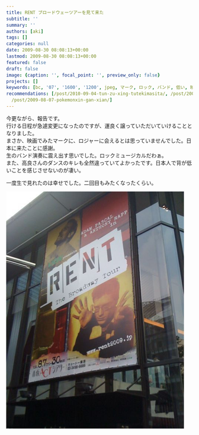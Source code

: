 ```yaml
---
title: RENT ブロードウェーツアーを見て来た
subtitle: ''
summary: ''
authors: [aki]
tags: []
categories: null
date: 2009-08-30 08:08:13+00:00
lastmod: 2009-08-30 08:08:13+00:00
featured: false
draft: false
image: {caption: '', focal_point: '', preview_only: false}
projects: []
keywords: [bc, '07', '1600', '1200', jpeg, マーク, ロック, バンド, 低い, 映画]
recommendations: [/post/2010-09-04-tun-zu-xing-tutekimasita/, /post/2009-06-20-cheng-jiu-yuan-nozi-yang-hua/,
  /post/2009-08-07-pokemonxin-gan-xian/]
---
```

今更ながら、報告です。  
行ける日程が急遽変更になったのですが、運良く譲っていただいていけることとなりました。  
まさか、映画でみたマークに、ロジャーに会えるとは思っていませんでした。日本に来たことに感謝。  
生のバンド演奏に震え出す思いでした。ロックミュージカルだわぁ。  
また、高良さんのダンスのキレも全然違っていてよかったです。日本人で背が低いことを感じさせないのが凄い。

一度生で見れたのは幸せでした。二回目もみたくなったくらい。

[![](p_1600_1200_d07a4775-6c1b-4fe7-8a6f-91034d676bc0.jpeg)](p_1600_1200_d07a4775-6c1b-4fe7-8a6f-91034d676bc0.jpeg)
